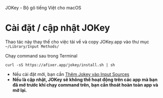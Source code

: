 JOKey - Bộ gõ tiếng Việt cho macOS

# Cài đặt / cập nhật JOKey

Thao tác này thay thế cho việc tải về và copy JOKey.app vào thư mục `~/Library/Input Methods/`

Chạy command sau trong Terminal
```
curl -sS https://afixer.app/jokey/install.sh | sh
```

- Nếu cài đặt mới, bạn cần [Thêm Jokey vào Input Sources](https://jokey-ime.blogspot.com/p/install.html)
- **Nếu là cập nhật, JOKey sẽ không thể hoạt động trên các app mà bạn đã mở trước khi chạy command trên, bạn cần thoát hoàn toàn app và mở lại.**
